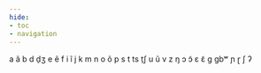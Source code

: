 ```yaml
---
hide:
- toc
- navigation
---
```

a
ã
b
d
d̠ʒ
e
ẽ
f
i
ĩ
j
k
m
n
o
õ
p
s
t
ts
t̠ʃ
u
ũ
v
z
ŋ
ɔ
ɔ̃
ɛ
ɛ̃
ɡ
ɡbʷ
ɲ
ɽ
ʃ
ʔ
